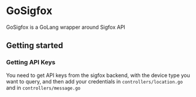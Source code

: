 # GoSigfox

GoSigfox is a GoLang wrapper around Sigfox API

## Getting started
### Getting API Keys

You need to get API keys from the sigfox backend, with the device type you want to query, and then add your credentials in `controllers/location.go` and  in `controllers/message.go`